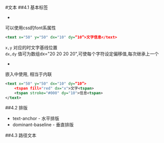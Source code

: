 #文本
##4.1 基本标签
+ **<text>**

可以使用css的font系属性  
```xml
<text x="50" y="50" dx="10" dy=“10”>文字信息</text>
```

`x,y`  对应的时文字基线位置  
`dx,dy`  值可为数组dx="20 20 20 20",可使每个字符设定偏移值,每次继承上一个

+ **<tspan>**

嵌入<text>中使用, 相当于内联
```xml
<text x="50" y="50" dx="10" dy=“10”>
    <tspan fill="red" dx="x">文字<tspan>
    <tspan stroke="#000" dy="10">信息<tspan>
</text>
```

##4.2 排版
+ text-anchor - 水平排版
+ dominant-baseline - 垂直排版

##4.3 路径文本
><textPath x="" y="" dx="" dy="">



